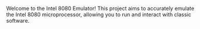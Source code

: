 Welcome to the Intel 8080 Emulator! This project aims to accurately emulate the Intel 8080 microprocessor, allowing you to run and interact with classic software.
